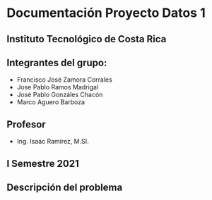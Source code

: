 # Documentación Proyecto Datos 1

## Instituto Tecnológico de Costa Rica

## Integrantes del grupo:
* Francisco José Zamora Corrales
* Jose Pablo Ramos Madrigal 
* José Pablo Gonzáles Chacón
* Marco Aguero Barboza

## Profesor
* Ing. Isaac Ramírez, M.SI.

## I Semestre 2021

## Descripción del problema    
    